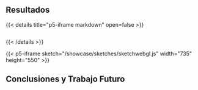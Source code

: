 ## Resultados

 {{< details title="p5-iframe markdown" open=false >}}

```js

```
{{< /details >}}

{{< p5-iframe sketch="/showcase/sketches/sketchwebgl.js"   width="735" height="550" >}}
## Conclusiones y Trabajo Futuro